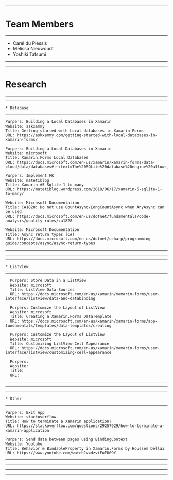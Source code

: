 ***************************************************************************
# Team Members
***************************************************************************
  * Carel du Plessis
  * Melissa Nieuwoudt
  * Yoshiki Tatsumi
***************************************************************************



***************************************************************************
# Research
***************************************************************************
  ***************************************************************************
    * Database
  ***************************************************************************
    Purpers: Building a Local Databases in Xamarin
    Website: askxammy
    Title: Getting started with Local databases in Xamarin Forms
    URL: https://askxammy.com/getting-started-with-local-databases-in-xamarin-forms/ 
   
    Purpers: Building a Local Databases in Xamarin
    Website: microsoft
    Title: Xamarin.Forms Local Databases
    URL: https://docs.microsoft.com/en-us/xamarin/xamarin-forms/data-cloud/data/databases#:~:text=The%20SQLite%20database%20engine%20allows,information%20in%20a%20local%20database. 
    
    Purpers: Implement FK
    Website: matetiblog
    Title: Xamarin #5 Sqlite 1 to many
    URL: https://matetiblog.wordpress.com/2018/06/17/xamarin-5-sqlite-1-to-many/
    
    Website: Microsoft Documentation
    Title: CA1828: Do not use CountAsync/LongCountAsync when AnyAsync can be used
    URL: https://docs.microsoft.com/en-us/dotnet/fundamentals/code-analysis/quality-rules/ca1828

    Website: Microsoft Documentation
    Title: Async return types (C#)
    URL: https://docs.microsoft.com/en-us/dotnet/csharp/programming-guide/concepts/async/async-return-types
    
   ***************************************************************************
   ***************************************************************************
    
   ***************************************************************************
    * ListView
   ***************************************************************************
      Purpers: Store Data in a ListView
      Website: microsoft
      Title: ListView Data Sources
      URL: https://docs.microsoft.com/en-us/xamarin/xamarin-forms/user-interface/listview/data-and-databinding
      
      Purpers: Customize the Layout of ListView
      Website: microsoft
      Title: Creating a Xamarin.Forms DataTemplate
      URL: https://docs.microsoft.com/en-us/xamarin/xamarin-forms/app-fundamentals/templates/data-templates/creating
      
      Purpers: Customize the Layout of ListView
      Website: microsoft
      Title: Customizing ListView Cell Appearance
      URL: https://docs.microsoft.com/en-us/xamarin/xamarin-forms/user-interface/listview/customizing-cell-appearance
      
      Purpers:
      Website:
      Title:
      URL:
   ***************************************************************************
   ***************************************************************************
    
    
   ***************************************************************************
    * Other
   ***************************************************************************
    Purpers: Exit App
    Website: stackoverflow
    Title: How to terminate a Xamarin application?
    URL: https://stackoverflow.com/questions/29257929/how-to-terminate-a-xamarin-application
    
    Purpers: Send data between pages using BindingContext
    Website: Youtube
    Title: Behavior & BindableProperty in Xamarin.Forms by Houssem Dellai
    URL: https://www.youtube.com/watch?v=dzviFuEU09Y
   ***************************************************************************
   ***************************************************************************
    
    
***************************************************************************
***************************************************************************
